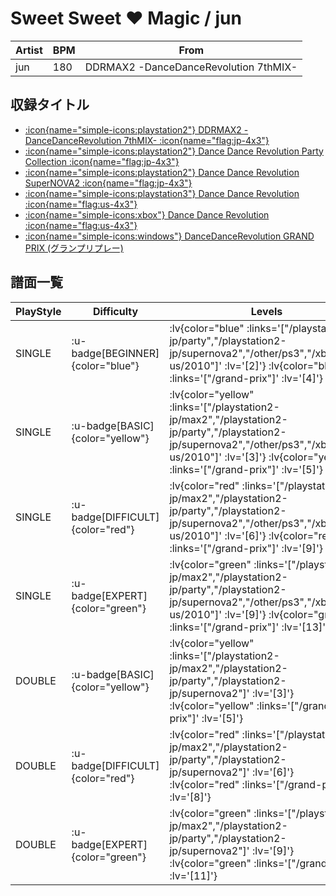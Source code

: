 # Sweet Sweet ♥ Magic / jun

|Artist|BPM|From|
|------|---|----|
|jun|180|DDRMAX2 -DanceDanceRevolution 7thMIX-|

## 収録タイトル

- [ :icon{name="simple-icons:playstation2"} DDRMAX2 -DanceDanceRevolution 7thMIX- :icon{name="flag:jp-4x3"} ](/playstation2-jp/max2)
- [ :icon{name="simple-icons:playstation2"} Dance Dance Revolution Party Collection :icon{name="flag:jp-4x3"} ](/playstation2-jp/party)
- [ :icon{name="simple-icons:playstation2"} Dance Dance Revolution SuperNOVA2 :icon{name="flag:jp-4x3"} ](/playstation2-jp/supernova2)
- [ :icon{name="simple-icons:playstation3"} Dance Dance Revolution :icon{name="flag:us-4x3"} ](/other/ps3)
- [ :icon{name="simple-icons:xbox"} Dance Dance Revolution :icon{name="flag:us-4x3"} ](/xbox360-us/2010)
- [ :icon{name="simple-icons:windows"} DanceDanceRevolution GRAND PRIX (グランプリプレー)](/grand-prix)

## 譜面一覧

|PlayStyle|Difficulty|Levels|Notes|Movie|
|---------|----------|------|-----|-----|
|SINGLE| :u-badge[BEGINNER]{color="blue"} | :lv{color="blue" :links='["/playstation2-jp/party","/playstation2-jp/supernova2","/other/ps3","/xbox360-us/2010"]' :lv='[2]'}  :lv{color="blue" :links='["/grand-prix"]' :lv='[4]'} |128/0||
|SINGLE| :u-badge[BASIC]{color="yellow"} | :lv{color="yellow" :links='["/playstation2-jp/max2","/playstation2-jp/party","/playstation2-jp/supernova2","/other/ps3","/xbox360-us/2010"]' :lv='[3]'}  :lv{color="yellow" :links='["/grand-prix"]' :lv='[5]'} |139/2||
|SINGLE| :u-badge[DIFFICULT]{color="red"} | :lv{color="red" :links='["/playstation2-jp/max2","/playstation2-jp/party","/playstation2-jp/supernova2","/other/ps3","/xbox360-us/2010"]' :lv='[6]'}  :lv{color="red" :links='["/grand-prix"]' :lv='[9]'} |276/19||
|SINGLE| :u-badge[EXPERT]{color="green"} | :lv{color="green" :links='["/playstation2-jp/max2","/playstation2-jp/party","/playstation2-jp/supernova2","/other/ps3","/xbox360-us/2010"]' :lv='[9]'}  :lv{color="green" :links='["/grand-prix"]' :lv='[13]'} |372/33||
|DOUBLE| :u-badge[BASIC]{color="yellow"} | :lv{color="yellow" :links='["/playstation2-jp/max2","/playstation2-jp/party","/playstation2-jp/supernova2"]' :lv='[3]'}  :lv{color="yellow" :links='["/grand-prix"]' :lv='[5]'} |131/3||
|DOUBLE| :u-badge[DIFFICULT]{color="red"} | :lv{color="red" :links='["/playstation2-jp/max2","/playstation2-jp/party","/playstation2-jp/supernova2"]' :lv='[6]'}  :lv{color="red" :links='["/grand-prix"]' :lv='[8]'} |235/2||
|DOUBLE| :u-badge[EXPERT]{color="green"} | :lv{color="green" :links='["/playstation2-jp/max2","/playstation2-jp/party","/playstation2-jp/supernova2"]' :lv='[9]'}  :lv{color="green" :links='["/grand-prix"]' :lv='[11]'} |330/3||
